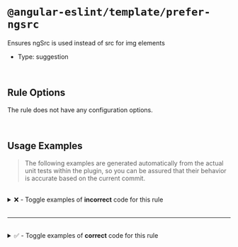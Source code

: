 <!--

  DO NOT EDIT.

  This markdown file was autogenerated using a mixture of the following files as the source of truth for its data:
  - ../../src/rules/prefer-ngsrc.ts
  - ../../tests/rules/prefer-ngsrc/cases.ts

  In order to update this file, it is therefore those files which need to be updated, as well as potentially the generator script:
  - ../../../../tools/scripts/generate-rule-docs.ts

-->

<br>

# `@angular-eslint/template/prefer-ngsrc`

Ensures ngSrc is used instead of src for img elements

- Type: suggestion

<br>

## Rule Options

The rule does not have any configuration options.

<br>

## Usage Examples

> The following examples are generated automatically from the actual unit tests within the plugin, so you can be assured that their behavior is accurate based on the current commit.

<br>

<details>
<summary>❌ - Toggle examples of <strong>incorrect</strong> code for this rule</summary>

<br>

#### Default Config

```json
{
  "rules": {
    "@angular-eslint/template/prefer-ngsrc": [
      "error"
    ]
  }
}
```

<br>

#### ❌ Invalid Code

```html
<ng-template>
  <img src="http://localhost">
       ~~~~~~~~~~~~~~~~~~~~~~
  <img [src]="'http://localhost'">
       ~~~~~~~~~~~~~~~~~~~~~~~~~~
  <img [src]="value">
       ~~~~~~~~~~~~~
  <img [attr.src]="value">
       ~~~~~~~~~~~~~~~~~~
</ng-template>
```

<br>

---

<br>

#### Default Config

```json
{
  "rules": {
    "@angular-eslint/template/prefer-ngsrc": [
      "error"
    ]
  }
}
```

<br>

#### ❌ Invalid Code

```html
<ng-template>
  <img ngSrc="http://localhost" src="http://localhost">
                                ~~~~~~~~~~~~~~~~~~~~~~
  <img ngSrc="http://localhost" [src]="'http://localhost'">
                                ~~~~~~~~~~~~~~~~~~~~~~~~~~
  <img ngSrc="http://localhost" [src]="value">
                                ~~~~~~~~~~~~~
  <img [ngSrc]="otherValue" src="http://localhost">
                            ~~~~~~~~~~~~~~~~~~~~~~
  <img [ngSrc]="otherValue" [src]="'http://localhost'">
                            ~~~~~~~~~~~~~~~~~~~~~~~~~~
  <img [ngSrc]="otherValue" [src]="value">
                            ~~~~~~~~~~~~~
  <img [src]="otherValue" [ngSrc]="value">
       ~~~~~~~~~~~~~~~~~~
</ng-template>
```

<br>

---

<br>

#### Default Config

```json
{
  "rules": {
    "@angular-eslint/template/prefer-ngsrc": [
      "error"
    ]
  }
}
```

<br>

#### ❌ Invalid Code

```html
<ng-template>
  <img src="data:image/png;base64" [ngSrc]="otherValue">
       ~~~~~~~~~~~~~~~~~~~~~~~~~~~
  <img [attr.src]="'data:image/png;base64'" [ngSrc]="otherValue">
       ~~~~~~~~~~~~~~~~~~~~~~~~~~~~~~~~~~~~
  <img [src]="'data:image/png;base64'" [ngSrc]="otherValue">
       ~~~~~~~~~~~~~~~~~~~~~~~~~~~~~~~
  <img [src]="'data:' + value" [ngSrc]="otherValue">
       ~~~~~~~~~~~~~~~~~~~~~~~
</ng-template>
```

</details>

<br>

---

<br>

<details>
<summary>✅ - Toggle examples of <strong>correct</strong> code for this rule</summary>

<br>

#### Default Config

```json
{
  "rules": {
    "@angular-eslint/template/prefer-ngsrc": [
      "error"
    ]
  }
}
```

<br>

#### ✅ Valid Code

```html
<img alt="nothing">
```

<br>

---

<br>

#### Default Config

```json
{
  "rules": {
    "@angular-eslint/template/prefer-ngsrc": [
      "error"
    ]
  }
}
```

<br>

#### ✅ Valid Code

```html
<img ngSrc="http://localhost">
```

<br>

---

<br>

#### Default Config

```json
{
  "rules": {
    "@angular-eslint/template/prefer-ngsrc": [
      "error"
    ]
  }
}
```

<br>

#### ✅ Valid Code

```html
<img [ngSrc]="'http://localhost'">
```

<br>

---

<br>

#### Default Config

```json
{
  "rules": {
    "@angular-eslint/template/prefer-ngsrc": [
      "error"
    ]
  }
}
```

<br>

#### ✅ Valid Code

```html
<img [ngSrc]="value">
```

<br>

---

<br>

#### Default Config

```json
{
  "rules": {
    "@angular-eslint/template/prefer-ngsrc": [
      "error"
    ]
  }
}
```

<br>

#### ✅ Valid Code

```html
<img src="data:image/jpeg;base64">
```

<br>

---

<br>

#### Default Config

```json
{
  "rules": {
    "@angular-eslint/template/prefer-ngsrc": [
      "error"
    ]
  }
}
```

<br>

#### ✅ Valid Code

```html
<img [src]="'data:image/jpeg;base64'">
```

<br>

---

<br>

#### Default Config

```json
{
  "rules": {
    "@angular-eslint/template/prefer-ngsrc": [
      "error"
    ]
  }
}
```

<br>

#### ✅ Valid Code

```html
<img [src]="'data:' + value">
```

<br>

---

<br>

#### Default Config

```json
{
  "rules": {
    "@angular-eslint/template/prefer-ngsrc": [
      "error"
    ]
  }
}
```

<br>

#### ✅ Valid Code

```html
<img [attr.src]="'data:image/jpeg;base64'">
```

<br>

---

<br>

#### Default Config

```json
{
  "rules": {
    "@angular-eslint/template/prefer-ngsrc": [
      "error"
    ]
  }
}
```

<br>

#### ✅ Valid Code

```html
<img [attr.src]="'data:' + value">
```

</details>

<br>
